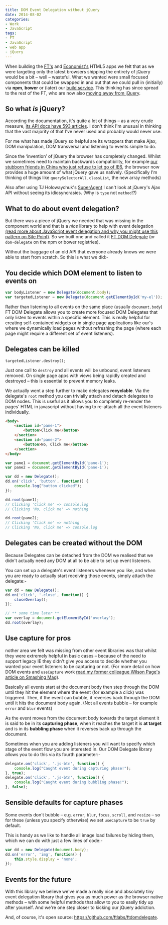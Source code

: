 ```yaml
---
title: DOM Event Delegation without jQuery
date: 2014-08-02
categories:
- Work
- JavaScript
tags:
- FT
- JavaScript
- web app
- jQuery
---
```

When building the [FT's](https://app.ft.com/) and [Economist's](https://app.economist.com/) HTML5 apps we felt that as we were targeting only the latest browsers shipping the entirety of jQuery would be a bit – well – wasteful. What we wanted were small focused components that could be swapped in and out that we could pull in (initially) via **npm**, **bower** or (later) our [build service](https://origami-build.ft.com/). This thinking has since spread to the rest of the FT, who are now also [moving away from jQuery](http://origami.ft.com/docs/3rd-party-a-list/#why-not-jquery).

## So what *is* jQuery?

According the documentation, it's quite a lot of things – as a very crude measure, [its API docs have 593 articles](http://api.jquery.com/). I don't think I'm unusual in thinking that the vast majority of that I've never used and probably would never use.

For me what has made jQuery so helpful are its wrappers that make Ajax, DOM manipulation, DOM transversal and listening to events simple to do.

Since the ‘invention’ of jQuery the browser has completely changed. Whilst we sometimes need to maintain backwards compatibility, for example [our stubborn friends in China who just refuse to let go of IE6](https://developer.microsoft.com/en-us/microsoft-edge/ie6countdown/), the browser now provides a huge amount of what jQuery gave us natively. (Specifically I'm thinking of things like `querySelectorAll`, `classList`, the new array methods)

Also after using TJ Holowaychuk's [SuperAgent](https://github.com/visionmedia/superagent) I can't look at jQuery's Ajax API without seeing its idiosyncrasies. (Why is `type` not `method`!?)

## What to do about event delegation?

But there was a piece of jQuery we needed that was missing in the component world and that is a *nice* library to help with event delegation [(read more about JavaScript event delegation and why you might use this pattern on Site Point)](https://www.sitepoint.com/javascript-event-delegation-is-easier-than-you-think/). So we built one and called it [FT DOM Delegate](https://github.com/ftlabs/ftdomdelegate) (or `dom-delegate` on the npm or bower registries).

Without the baggage of an old API that everyone already knows we were able to start from scratch. So this is what we did:-

## You decide which DOM element to listen to events on

```js
var bodyListener = new Delegate(document.body);
var targetedListener = new Delegate(document.getElementById('my-el'));
```

Rather than listening to all events on the same place (usually `document.body`) FT DOM Delegate allows you to create more focused DOM Delegates that only listen to events within a specific element. This is really helpful for creating self-contained widgets or in single page applications like our's where we dynamically load pages without refreshing the page (where each page might require a different set of event listeners).

## Delegates can be killed

```
targetedListener.destroy();
```

Just one call to `destroy` and all events will be unbound, event listeners removed. On single page apps with views being rapidly created and destroyed – this is essential to prevent memory leaks.

We actually went a step further to make delegates **recyclable**. Via the delegate's `root` method you can trivially attach and detach delegates to DOM nodes. This is useful as it allows you to completely re-render the pages' HTML in javascript without having to re-attach all the event listeners individually.

```html
<body>
	<section id="pane-1">
		<button>Click me</button>
	</section>
	<section id="pane-2">
		<button>No, Click me</button>
	</section>
</body>
```

```js
var pane1 = document.getElementById('pane-1');
var pane2 = document.getElementById('pane-1');

var dd = new Delegate();
dd.on('click', 'button', function() {
	console.log("button clicked");
});

dd.root(pane1);
// Clicking 'Click me' => console.log
// Clicking 'No, click me' => nothing

dd.root(pane2);
// Clicking 'Click me' => nothing
// Clicking 'No, click me' => console.log
```

## Delegates can be created without the DOM

Because Delegates can be detached from the DOM we realised that we didn't actually need any DOM at all to be able to set up event listeners.

You can set up a delegate's event listeners whenever you like, and when you are ready to actually start receiving those events, simply attach the delegate:-

```js
var dd = new Delegate();
dd.on('click', '.close', function() {
	closeOverlay();
});

// ** some time later **
var overlay = document.getElementById('overlay');
dd.root(overlay);
```

## Use capture for pros

nother area we felt was missing from other event libraries was that whilst they were extremely helpful in basic cases – because of the need to support legacy IE they didn't give you access to decide whether you wanted your event listeners to be capturing or not. (For more detail on how DOM events and `useCapture` work [read my former colleague Wilson Page's article on Smashing Mag)](https://www.smashingmagazine.com/2013/11/12/an-introduction-to-dom-events/).

Basically all events start at the document body then step through the DOM until they hit the element where the event (for example a click) was triggered. Then, if the event can bubble, it reverses back through the DOM until it hits the document body again. (Not all events bubble – for example `error` and `blur` events)

As the event moves from the document body towards the target element it is said to be in its **capturing phase**, when it reaches the target it is **at target** and is in its **bubbling phase** when it reverses back up through the document.

Sometimes when you are adding listeners you will want to specify which stage of the event flow you are interested in. Our DOM Delegate library allows you to do this via its fourth parameter:-

```js
delegate.on('click', '.js-btn', function() {
	console.log("Caught event during capturing phase!");
}, true);
delegate.on('click', '.js-btn', function() {
	console.log("Caught event during bubbling phase!");
}, false);
```

## Sensible defaults for capture phases

Some events don't bubble – e.g. `error`, `blur`, `focus`, `scroll`, and `resize` – so for these (unless you specify otherwise) we set `useCapture` to be `true` by default.

This is handy as we like to handle all image load failures by hiding them, which we can do with just a few lines of code:-

```js
var dd = new Delegate(document.body);
dd.on('error', 'img', function() {
	this.style.display = 'none';
});
```

## Events for the future

With this library we believe we've made a really nice and absolutely tiny event delegation library that gives you as much power as the browser native methods – with some helpful methods that allow to you to easily tidy up after yourself. And we're one step closer to kicking our jQuery addiction.

And, of course, it's open source: https://github.com/ftlabs/ftdomdelegate.
